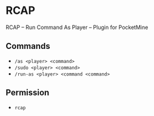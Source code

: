 # RCAP
RCAP – Run Command As Player – Plugin for PocketMine

## Commands
- `/as <player> <command>`
- `/sudo <player> <command>`
- `/run-as <player> <command <command>`

## Permission
- `rcap`
